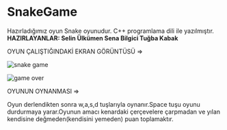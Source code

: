 # SnakeGame

Hazırladığımız oyun Snake oyunudur. C++ programlama dili ile yazılmıştır. 
**HAZIRLAYANLAR:
Selin Ülkümen
Sena Bilgici
Tuğba Kabak**

OYUN ÇALIŞTIĞINDAKİ EKRAN GÖRÜNTÜSÜ =>

![snake game](https://user-images.githubusercontent.com/58169359/70864905-5c128980-1f68-11ea-8d3d-e66b0d787716.png)

![game over](https://user-images.githubusercontent.com/58169359/70864909-67fe4b80-1f68-11ea-9f97-3e7af864f0fa.png)

OYUNUN OYNANMASI =>

Oyun derlendikten sonra w,a,s,d tuşlarıyla oynanır.Space tuşu oyunu durdurmaya yarar.Oyunun amacı kenardaki çerçevelere 
çarpmadan ve yılan kendisine değmeden(kendisini yemeden) puan toplamaktır.
